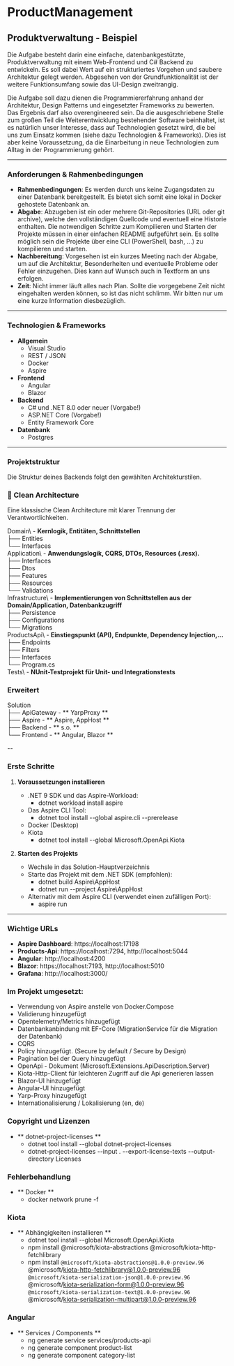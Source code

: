 # ProductManagement
## Produktverwaltung - Beispiel

Die Aufgabe besteht darin eine einfache, datenbankgestützte, Produktverwaltung mit einem Web-Frontend und C# Backend zu entwickeln. Es soll dabei Wert auf ein strukturiertes Vorgehen und saubere Architektur gelegt werden. Abgesehen von der Grundfunktionalität ist der weitere Funktionsumfang sowie das UI-Design zweitrangig.

Die Aufgabe soll dazu dienen die Programmiererfahrung anhand der Architektur, Design Patterns und eingesetzter Frameworks zu bewerten. Das Ergebnis darf also overengineered sein. Da die ausgeschriebene Stelle zum großen Teil die Weiterentwicklung bestehender Software beinhaltet, ist es natürlich unser Interesse, dass auf Technologien gesetzt wird, die bei uns zum Einsatz kommen (siehe dazu Technologien & Frameworks). Dies ist aber keine Voraussetzung, da die Einarbeitung in neue Technologien zum Alltag in der Programmierung gehört.

---

### Anforderungen & Rahmenbedingungen

* **Rahmenbedingungen**: Es werden durch uns keine Zugangsdaten zu einer Datenbank bereitgestellt. Es bietet sich somit eine lokal in Docker gehostete Datenbank an.
* **Abgabe**: Abzugeben ist ein oder mehrere Git-Repositories (URL oder git archive), welche den vollständigen Quellcode und eventuell eine Historie enthalten. Die notwendigen Schritte zum Kompilieren und Starten der Projekte müssen in einer einfachen README aufgeführt sein. Es sollte möglich sein die Projekte über eine CLI (PowerShell, bash, …) zu kompilieren und starten.
* **Nachbereitung**: Vorgesehen ist ein kurzes Meeting nach der Abgabe, um auf die Architektur, Besonderheiten und eventuelle Probleme oder Fehler einzugehen. Dies kann auf Wunsch auch in Textform an uns erfolgen.
* **Zeit**: Nicht immer läuft alles nach Plan. Sollte die vorgegebene Zeit nicht eingehalten werden können, so ist das nicht schlimm. Wir bitten nur um eine kurze Information diesbezüglich.

---

### Technologien & Frameworks

-   **Allgemein**
    -   Visual Studio
    -   REST / JSON
    -   Docker
    -   Aspire
-   **Frontend**
    -   Angular 
    -   Blazor
-   **Backend**
    -   C# und .NET 8.0 oder neuer (Vorgabe!)
    -   ASP.NET Core (Vorgabe!)
    -   Entity Framework Core
-   **Datenbank**
    -   Postgres

---

### Projektstruktur

Die Struktur deines Backends folgt den gewählten Architekturstilen.

### 📁 Clean Architecture
Eine klassische Clean Architecture mit klarer Trennung der Verantwortlichkeiten.

Domain\ - **Kernlogik, Entitäten, Schnittstellen**  
├── Entities\
└── Interfaces\
Application\ - **Anwendungslogik, CQRS, DTOs, Resources (.resx).**  
├── Interfaces\
├── Dtos\
├── Features\
├── Resources\
└── Validations\
Infrastructure\ - **Implementierungen von Schnittstellen aus der Domain/Application, Datenbankzugriff**  
├── Persistence\
├── Configurations\
└── Migrations\
ProductsApi\ - **Einstiegspunkt (API), Endpunkte, Dependency Injection,...**  
├── Endpoints\
├── Filters\
├── Interfaces\
└── Program.cs  
Tests\ - **NUnit-Testprojekt für Unit- und Integrationstests**

### Erweitert
Solution\
├── ApiGateway - ** YarpProxy **  
├── Aspire - ** Aspire, AppHost **  
├── Backend - ** s.o. **  
└── Frontend - ** Angular, Blazor **  

--


### Erste Schritte

1.  **Voraussetzungen installieren**
    * .NET 9 SDK und das Aspire-Workload:
       - dotnet workload install aspire
    * Das Aspire CLI Tool:
       - dotnet tool install --global aspire.cli --prerelease
    * Docker (Desktop)
    * Kiota
       - dotnet tool install --global Microsoft.OpenApi.Kiota
    
2.  **Starten des Projekts**
    * Wechsle in das Solution-Hauptverzeichnis 
    * Starte das Projekt mit dem .NET SDK (empfohlen):
       - dotnet build Aspire\AppHost
       - dotnet run --project Aspire\AppHost
    * Alternativ mit dem Aspire CLI (verwendet einen zufälligen Port):
       - aspire run

---
### Wichtige URLs

-   **Aspire Dashboard**: https://localhost:17198
-   **Products-Api**: https://localhost:7294, http://localhost:5044
-   **Angular**: http://localhost:4200
-   **Blazor**: https://localhost:7193, http://localhost:5010
-   **Grafana**: http://localhost:3000/

### Im Projekt umgesetzt:
- Verwendung von Aspire anstelle von Docker.Compose
- Validierung hinzugefügt
- Opentelemetry/Metrics hinzugefügt
- Datenbankanbindung mit EF-Core (MigrationService für die Migration der Datenbank) 
- CQRS 
- Policy hinzugefügt. (Secure by default / Secure by Design)
- Pagination bei der Query hinzugefügt
- OpenApi - Dokument (Microsoft.Extensions.ApiDescription.Server)
- Kiota-Http-Client für leichteren Zugriff auf die Api generieren lassen
- Blazor-UI hinzugefügt
- Angular-UI hinzugefügt
- Yarp-Proxy hinzugefügt
- Internationalisierung / Lokalisierung (en, de)

### Copyright und Lizenzen

-   ** dotnet-project-licenses **  
    - dotnet tool install --global dotnet-project-licenses  
    - dotnet-project-licenses --input . --export-license-texts --output-directory Licenses

### Fehlerbehandlung

-   ** Docker **  
    - docker network prune -f

### Kiota

-   ** Abhängigkeiten installieren **  
    - dotnet tool install --global Microsoft.OpenApi.Kiota 
    - npm install @microsoft/kiota-abstractions @microsoft/kiota-http-fetchlibrary 
    - npm install `
  @microsoft/kiota-abstractions@1.0.0-preview.96 `
  @microsoft/kiota-http-fetchlibrary@1.0.0-preview.96 `
  @microsoft/kiota-serialization-json@1.0.0-preview.96 `
  @microsoft/kiota-serialization-form@1.0.0-preview.96 `
  @microsoft/kiota-serialization-text@1.0.0-preview.96 `
  @microsoft/kiota-serialization-multipart@1.0.0-preview.96
    
### Angular

- ** Services / Components **
    - ng generate service services/products-api
    - ng generate component product-list
    - ng generate component category-list